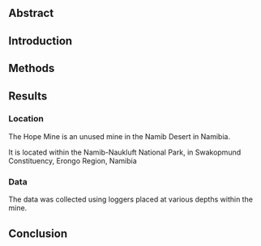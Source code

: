 ## Abstract


## Introduction


## Methods


## Results


### Location

The Hope Mine is an unused mine in the Namib Desert in Namibia.

It is located within the Namib-Naukluft National Park, in Swakopmund Constituency,
Erongo Region, Namibia

### Data

The data was collected using loggers placed at various depths within the
mine.


## Conclusion

